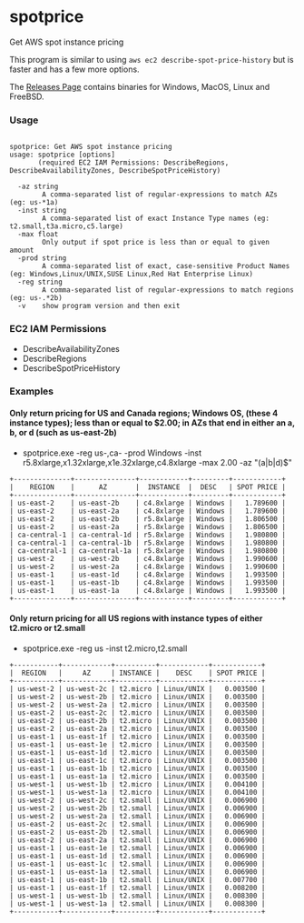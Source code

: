 # spotprice
Get AWS spot instance pricing

This program is similar to using `aws ec2 describe-spot-price-history` but is faster and has a few more options.

The [Releases Page](https://github.com/jftuga/spotprice/releases) contains binaries for Windows, MacOS, Linux and FreeBSD.

### Usage

```

spotprice: Get AWS spot instance pricing
usage: spotprice [options]
       (required EC2 IAM Permissions: DescribeRegions, DescribeAvailabilityZones, DescribeSpotPriceHistory)

  -az string
    	A comma-separated list of regular-expressions to match AZs (eg: us-*1a)
  -inst string
    	A comma-separated list of exact Instance Type names (eg: t2.small,t3a.micro,c5.large)
  -max float
    	Only output if spot price is less than or equal to given amount
  -prod string
    	A comma-separated list of exact, case-sensitive Product Names (eg: Windows,Linux/UNIX,SUSE Linux,Red Hat Enterprise Linux)
  -reg string
    	A comma-separated list of regular-expressions to match regions (eg: us-.*2b)
  -v	show program version and then exit

```

### EC2 IAM Permissions
* DescribeAvailabilityZones
* DescribeRegions
* DescribeSpotPriceHistory

### Examples

#### Only return pricing for US and Canada regions; Windows OS, (these 4 instance types); less than or equal to $2.00; in AZs that end in either an a, b, or d (such as us-east-2b)

* spotprice.exe -reg us-,ca- -prod Windows -inst r5.8xlarge,x1.32xlarge,x1e.32xlarge,c4.8xlarge -max 2.00 -az "(a|b|d)$"

```
+--------------+---------------+------------+---------+------------+
|    REGION    |      AZ       |  INSTANCE  |  DESC   | SPOT PRICE |
+--------------+---------------+------------+---------+------------+
| us-east-2    | us-east-2b    | c4.8xlarge | Windows |   1.789600 |
| us-east-2    | us-east-2a    | c4.8xlarge | Windows |   1.789600 |
| us-east-2    | us-east-2b    | r5.8xlarge | Windows |   1.806500 |
| us-east-2    | us-east-2a    | r5.8xlarge | Windows |   1.806500 |
| ca-central-1 | ca-central-1d | r5.8xlarge | Windows |   1.980800 |
| ca-central-1 | ca-central-1b | r5.8xlarge | Windows |   1.980800 |
| ca-central-1 | ca-central-1a | r5.8xlarge | Windows |   1.980800 |
| us-west-2    | us-west-2b    | c4.8xlarge | Windows |   1.990600 |
| us-west-2    | us-west-2a    | c4.8xlarge | Windows |   1.990600 |
| us-east-1    | us-east-1d    | c4.8xlarge | Windows |   1.993500 |
| us-east-1    | us-east-1b    | c4.8xlarge | Windows |   1.993500 |
| us-east-1    | us-east-1a    | c4.8xlarge | Windows |   1.993500 |
+--------------+---------------+------------+---------+------------+
```

#### Only return pricing for all US regions with instance types of either t2.micro or t2.small

* spotprice.exe -reg us -inst t2.micro,t2.small

```
+-----------+------------+----------+------------+------------+
|  REGION   |     AZ     | INSTANCE |    DESC    | SPOT PRICE |
+-----------+------------+----------+------------+------------+
| us-west-2 | us-west-2c | t2.micro | Linux/UNIX |   0.003500 |
| us-west-2 | us-west-2b | t2.micro | Linux/UNIX |   0.003500 |
| us-west-2 | us-west-2a | t2.micro | Linux/UNIX |   0.003500 |
| us-east-2 | us-east-2c | t2.micro | Linux/UNIX |   0.003500 |
| us-east-2 | us-east-2b | t2.micro | Linux/UNIX |   0.003500 |
| us-east-2 | us-east-2a | t2.micro | Linux/UNIX |   0.003500 |
| us-east-1 | us-east-1f | t2.micro | Linux/UNIX |   0.003500 |
| us-east-1 | us-east-1e | t2.micro | Linux/UNIX |   0.003500 |
| us-east-1 | us-east-1d | t2.micro | Linux/UNIX |   0.003500 |
| us-east-1 | us-east-1c | t2.micro | Linux/UNIX |   0.003500 |
| us-east-1 | us-east-1b | t2.micro | Linux/UNIX |   0.003500 |
| us-east-1 | us-east-1a | t2.micro | Linux/UNIX |   0.003500 |
| us-west-1 | us-west-1b | t2.micro | Linux/UNIX |   0.004100 |
| us-west-1 | us-west-1a | t2.micro | Linux/UNIX |   0.004100 |
| us-west-2 | us-west-2c | t2.small | Linux/UNIX |   0.006900 |
| us-west-2 | us-west-2b | t2.small | Linux/UNIX |   0.006900 |
| us-west-2 | us-west-2a | t2.small | Linux/UNIX |   0.006900 |
| us-east-2 | us-east-2c | t2.small | Linux/UNIX |   0.006900 |
| us-east-2 | us-east-2b | t2.small | Linux/UNIX |   0.006900 |
| us-east-2 | us-east-2a | t2.small | Linux/UNIX |   0.006900 |
| us-east-1 | us-east-1e | t2.small | Linux/UNIX |   0.006900 |
| us-east-1 | us-east-1d | t2.small | Linux/UNIX |   0.006900 |
| us-east-1 | us-east-1c | t2.small | Linux/UNIX |   0.006900 |
| us-east-1 | us-east-1a | t2.small | Linux/UNIX |   0.006900 |
| us-east-1 | us-east-1b | t2.small | Linux/UNIX |   0.007700 |
| us-east-1 | us-east-1f | t2.small | Linux/UNIX |   0.008200 |
| us-west-1 | us-west-1b | t2.small | Linux/UNIX |   0.008300 |
| us-west-1 | us-west-1a | t2.small | Linux/UNIX |   0.008300 |
+-----------+------------+----------+------------+------------+
```
